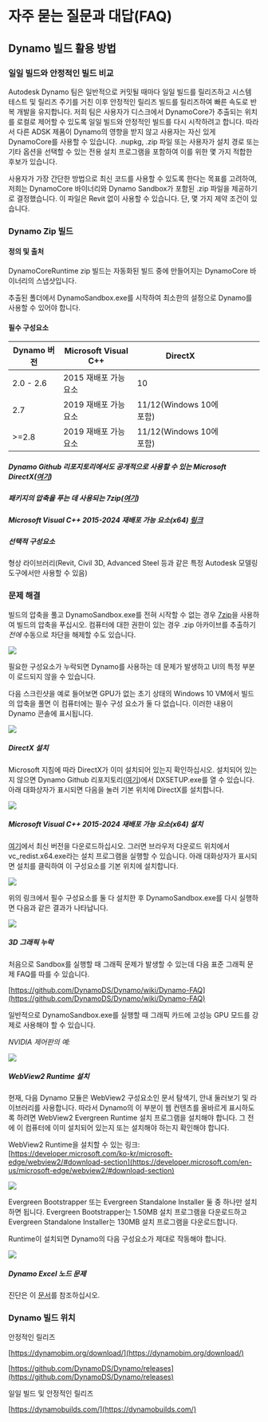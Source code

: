 # 자주 묻는 질문과 대답(FAQ)

## Dynamo 빌드 활용 방법

### 일일 빌드와 안정적인 빌드 비교
Autodesk Dynamo 팀은 일반적으로 커밋될 때마다 일일 빌드를 릴리즈하고 시스템 테스트 및 릴리즈 주기를 거친 이후 안정적인 릴리즈 빌드를 릴리즈하여 빠른 속도로 반복 개발을 유지합니다. 저희 팀은 사용자가 디스크에서 DynamoCore가 추출되는 위치를 로컬로 제어할 수 있도록 일일 빌드와 안정적인 빌드를 다시 시작하려고 합니다. 따라서 다른 ADSK 제품이 Dynamo의 영향을 받지 않고 사용자는 자신 있게 DynamoCore를 사용할 수 있습니다. .nupkg, .zip 파일 또는 사용자가 설치 경로 또는 기타 옵션을 선택할 수 있는 전용 설치 프로그램을 포함하여 이를 위한 몇 가지 적합한 후보가 있습니다. 

사용자가 가장 간단한 방법으로 최신 코드를 사용할 수 있도록 한다는 목표를 고려하여, 저희는 DynamoCore 바이너리와 Dynamo Sandbox가 포함된 .zip 파일을 제공하기로 결정했습니다. 이 파일은 Revit 없이 사용할 수 있습니다. 단, 몇 가지 제약 조건이 있습니다.

### Dynamo Zip 빌드
#### 정의 및 출처
DynamoCoreRuntime zip 빌드는 자동화된 빌드 중에 만들어지는 DynamoCore 바이너리의 스냅샷입니다. 

추출된 폴더에서 DynamoSandbox.exe를 시작하여 최소한의 설정으로 Dynamo를 사용할 수 있어야 합니다.


#### 필수 구성요소

| Dynamo 버전  |Microsoft Visual C++  | DirectX  |   |   |   |   |
|---|---|---|---|---|---|---|
|  2.0 - 2.6 |  2015 재배포 가능 요소  | 10  |   |   |   |   |
| 2.7  | 2019 재배포 가능 요소  | 11/12(Windows 10에 포함)  |   |   |   |   |
| >=2.8  | 2019 재배포 가능 요소  | 11/12(Windows 10에 포함)  |   |   |   |   |
##### Dynamo Github 리포지토리에서도 공개적으로 사용할 수 있는 Microsoft DirectX([여기](https://github.com/DynamoDS/Dynamo/tree/master/tools/install/Extra/DirectX))

##### 패키지의 압축을 푸는 데 사용되는 7zip([여기](https://www.7-zip.org/download.html))


##### Microsoft Visual C++ 2015-2024 재배포 가능 요소(x64) [링크](https://aka.ms/vs/17/release/vc_redist.x64.exe)

##### 선택적 구성요소
형상 라이브러리(Revit, Civil 3D, Advanced Steel 등과 같은 특정 Autodesk 모델링 도구에서만 사용할 수 있음)

### 문제 해결
빌드의 압축을 풀고 DynamoSandbox.exe를 전혀 시작할 수 없는 경우 [7zip](https://www.7-zip.org/download.html)을 사용하여 빌드의 압축을 푸십시오. 컴퓨터에 대한 권한이 있는 경우 .zip 아카이브를 추출하기 *전에* 수동으로 차단을 해제할 수도 있습니다.

![](images/a-7/dynamo-builds-1.png)


필요한 구성요소가 누락되면 Dynamo를 사용하는 데 문제가 발생하고 UI의 특정 부분이 로드되지 않을 수 있습니다.

다음 스크린샷을 예로 들어보면 GPU가 없는 초기 상태의 Windows 10 VM에서 빌드의 압축을 풀면 이 컴퓨터에는 필수 구성 요소가 둘 다 없습니다. 이러한 내용이 Dynamo 콘솔에 표시됩니다.

![](images/a-7/dynamo-builds-2.png)

##### DirectX 설치
Microsoft 지침에 따라 DirectX가 이미 설치되어 있는지 확인하십시오. 설치되어 있는지 않으면 Dynamo Github 리포지토리([여기](https://github.com/DynamoDS/Dynamo/tree/master/tools/install/Extra/DirectX))에서 DXSETUP.exe를 열 수 있습니다. 아래 대화상자가 표시되면 다음을 눌러 기본 위치에 DirectX를 설치합니다.

![](images/a-7/dynamo-builds-3.png)

##### Microsoft Visual C++ 2015-2024 재배포 가능 요소(x64) 설치
[여기](https://aka.ms/vs/17/release/vc_redist.x64.exe)에서 최신 버전을 다운로드하십시오. 그러면 브라우저 다운로드 위치에서 vc_redist.x64.exe라는 설치 프로그램을 실행할 수 있습니다. 아래 대화상자가 표시되면 설치를 클릭하여 이 구성요소를 기본 위치에 설치합니다.

![](images/a-7/dynamo-builds-4.png)


위의 링크에서 필수 구성요소를 둘 다 설치한 후 DynamoSandbox.exe를 다시 실행하면 다음과 같은 결과가 나타납니다.

![](images/a-7/dynamo-builds-5.png)

##### 3D 그래픽 누락 

처음으로 Sandbox를 실행할 때 그래픽 문제가 발생할 수 있는데 다음 표준 그래픽 문제 FAQ를 따를 수 있습니다.

[https://github.com/DynamoDS/Dynamo/wiki/Dynamo-FAQ](https://github.com/DynamoDS/Dynamo/wiki/Dynamo-FAQ)

일반적으로 DynamoSandbox.exe를 실행할 때 그래픽 카드에 고성능 GPU 모드를 강제로 사용해야 할 수 있습니다.

_NVIDIA 제어판의 예:_

![](images/a-7/dynamo-builds-6.png)

##### WebView2 Runtime 설치
현재, 다음 Dynamo 모듈은 WebView2 구성요소인 문서 탐색기, 안내 둘러보기 및 라이브러리를 사용합니다. 따라서 Dynamo의 이 부분이 웹 컨텐츠를 올바르게 표시하도록 하려면 WebView2 Evergreen Runtime 설치 프로그램을 설치해야 합니다. 그 전에 이 컴퓨터에 이미 설치되어 있는지 또는 설치해야 하는지 확인해야 합니다.

WebView2 Runtime을 설치할 수 있는 링크: [https://developer.microsoft.com/ko-kr/microsoft-edge/webview2/#download-section](https://developer.microsoft.com/en-us/microsoft-edge/webview2/#download-section)

![](images/a-7/dynamo-builds-7.png)

Evergreen Bootstrapper 또는 Evergreen Standalone Installer 둘 중 하나만 설치하면 됩니다. Evergreen Bootstrapper는 1.50MB 설치 프로그램을 다운로드하고 Evergreen Standalone Installer는 130MB 설치 프로그램을 다운로드합니다.

Runtime이 설치되면 Dynamo의 다음 구성요소가 제대로 작동해야 합니다.

![](images/a-7/dynamo-builds-8.png)


##### Dynamo Excel 노드 문제
진단은 이 [문서](https://knowledge.autodesk.com/support/revit-products/troubleshooting/caas/sfdcarticles/sfdcarticles/Warning-Data-ImportExcel-operation-failed-Could-not-load-file-or-assembly-Microsoft-Office-Interop-Excel-when-running-the-Dynamo-script-in-Revit.html)를 참조하십시오.

### Dynamo 빌드 위치
안정적인 릴리즈

[https://dynamobim.org/download/](https://dynamobim.org/download/)

[https://github.com/DynamoDS/Dynamo/releases](https://github.com/DynamoDS/Dynamo/releases)

일일 빌드 및 안정적인 릴리즈

[https://dynamobuilds.com/](https://dynamobuilds.com/)

